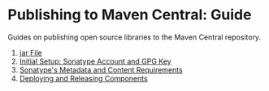 # Publishing to Maven Central: Guide
Guides on publishing open source libraries to the Maven Central repository. 

1. [jar File](https://github.com/huskydj1/Publishing-to-Maven-Central_Explanation/blob/main/jar.md)
2. [Initial Setup: Sonatype Account and GPG Key](https://github.com/huskydj1/Publishing-to-Maven-Central_Explanation/blob/main/Sonatype-and-PGP.md)
3. [Sonatype's Metadata and Content Requirements](https://github.com/huskydj1/Publishing-to-Maven-Central_Explanation/blob/main/Sonatype-Package-Requirements.md)
4. [Deploying and Releasing Components](https://github.com/ewang26/publishing_to_maven/blob/main/Deploying_to_Sonatype.md)
